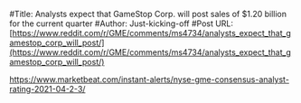 #Title: Analysts expect that GameStop Corp. will post sales of $1.20 billion for the current quarter
#Author: Just-kicking-off
#Post URL: [https://www.reddit.com/r/GME/comments/ms4734/analysts_expect_that_gamestop_corp_will_post/](https://www.reddit.com/r/GME/comments/ms4734/analysts_expect_that_gamestop_corp_will_post/)


https://www.marketbeat.com/instant-alerts/nyse-gme-consensus-analyst-rating-2021-04-2-3/
